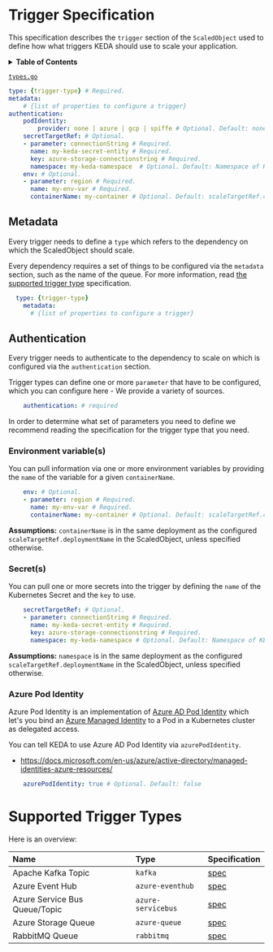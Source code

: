 # Trigger Specification

This specification describes the `trigger` section of the `ScaledObject` used to define how what triggers KEDA should use to scale your application.

<details>
  <summary><b>Table of Contents</b></summary>

- [Metadata](#metadata)
- [Authentication](#authentication)
    - [Environment variable(s)](#environment-variables)
    - [Secret(s)](#secrets)
    - [Azure Pod Identity](#azure-pod-identity)
- [Supported Trigger Typess](#supported-trigger-types)
</details>

[`types.go`](./../pkg/apis/keda/v1alpha1/types.go)

```yaml
type: {trigger-type} # Required.
metadata:
    # {list of properties to configure a trigger}
authentication:
    podIdentity:
        provider: none | azure | gcp | spiffe # Optional. Default: none
    secretTargetRef: # Optional.
    - parameter: connectionString # Required.
      name: my-keda-secret-entity # Required.
      key: azure-storage-connectionstring # Required.
      namespace: my-keda-namespace  # Optional. Default: Namespace of KEDA
    env: # Optional.
    - parameter: region # Required.
      name: my-env-var # Required.
      containerName: my-container # Optional. Default: scaleTargetRef.containerName of ScaledObject
```

## Metadata

Every trigger needs to define a `type` which refers to the dependency on which the ScaledObject should scale.

Every dependency requires a set of things to be configured via the `metadata` section, such as the name of the queue.
For more information, read [the supported trigger type](](#supported-trigger-types)) specification.

```yaml
  type: {trigger-type}
    metadata:
      # {list of properties to configure a trigger}
```

## Authentication

Every trigger needs to authenticate to the dependency to scale on which is configured via the `authentication` section.

Trigger types can define one or more `parameter` that have to be configured, which you can configure here - We provide a variety of sources.

```yaml
    authentication: # required
```

In order to determine what set of parameters you need to define we recommend reading the specification for the trigger type that you need.

### Environment variable(s)

You can pull information via one or more environment variables by providing the `name` of the variable for a given `containerName`.

```yaml
    env: # Optional.
    - parameter: region # Required.
      name: my-env-var # Required.
      containerName: my-container # Optional. Default: scaleTargetRef.containerName of ScaledObject
```

**Assumptions:** `containerName` is in the same deployment as the configured `scaleTargetRef.deploymentName` in the ScaledObject, unless specified otherwise.

### Secret(s)

You can pull one or more secrets into the trigger by defining the `name` of the Kubernetes Secret and the `key` to use.

```yaml
    secretTargetRef: # Optional.
    - parameter: connectionString # Required.
      name: my-keda-secret-entity # Required.
      key: azure-storage-connectionstring # Required.
      namespace: my-keda-namespace # Optional. Default: Namespace of KEDA
```
**Assumptions:** `namespace` is in the same deployment as the configured `scaleTargetRef.deploymentName` in the ScaledObject, unless specified otherwise.

### Azure Pod Identity

Azure Pod Identity is an implementation of [Azure AD Pod Identity](https://github.com/Azure/aad-pod-identity) which let's you bind an [Azure Managed Identity](https://docs.microsoft.com/en-us/azure/active-directory/managed-identities-azure-resources/) to a Pod in a Kubernetes cluster as delegated access.

You can tell KEDA to use Azure AD Pod Identity via `azurePodIdentity`.

 - https://docs.microsoft.com/en-us/azure/active-directory/managed-identities-azure-resources/
```yaml
    azurePodIdentity: true # Optional. Default: false
```

# Supported Trigger Types

Here is an overview:

| Name                          | Type               | Specification                             |
|:------------------------------|:-------------------|:------------------------------------------|
| Apache Kafka Topic            | `kafka`            | [spec](./apache-kafka-topic.md)  |
| Azure Event Hub               | `azure-eventhub`   | [spec](./azure-event-hub.md)     |
| Azure Service Bus Queue/Topic | `azure-servicebus` | [spec](./azure-service-bus.md)   |
| Azure Storage Queue           | `azure-queue`      | [spec](./azure-storage-queue.md) |
| RabbitMQ Queue                | `rabbitmq`         | [spec](./rabbit-mq-queue.md)     |
